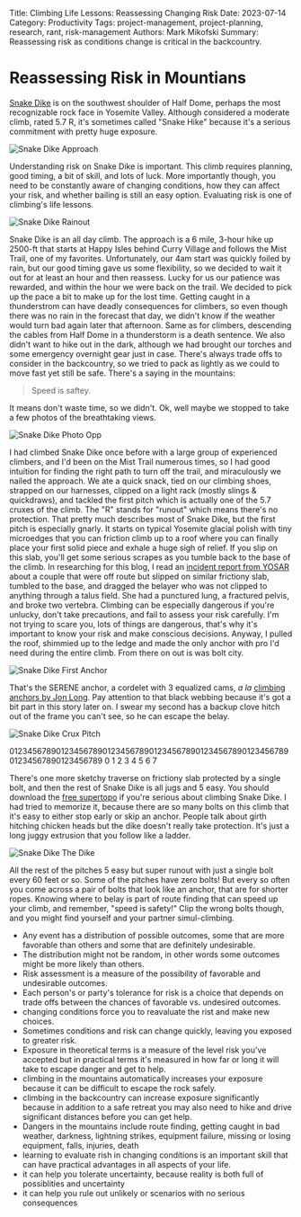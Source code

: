 Title: Climbing Life Lessons: Reassessing Changing Risk
Date: 2023-07-14
Category: Productivity
Tags: project-management, project-planning, research, rant, risk-management
Authors: Mark Mikofski
Summary: Reassessing risk as conditions change is critical in the backcountry.

# Reassessing Risk in Mountians

[Snake Dike](http://www.supertopo.com/rock-climbing/Yosemite-Valley-Half-Dome-Snake-Dike)
is on the southwest shoulder of Half Dome, perhaps the most recognizable rock face in
Yosemite Valley. Although considered a moderate climb, rated 5.7 R, it's sometimes called
"Snake Hike" because it's a serious commitment with pretty huge exposure.

![Snake Dike Approach](images/P2010025.JPG)

Understanding risk on Snake Dike is important. This climb requires planning, good timing,
a bit of skill, and lots of luck. More importantly though, you need to be constantly
aware of changing conditions, how they can affect your risk, and whether bailing is still
an easy option. Evaluating risk is one of climbing's life lessons.

![Snake Dike Rainout](images/P2010019.JPG)

Snake Dike is an all day climb. The approach is a 6 mile, 3-hour hike up 2500-ft that starts
at Happy Isles behind Curry Village and follows the Mist Trail, one of my favorites.
Unfortunately, our 4am start was quickly foiled by rain, but our good timing gave us some
flexibility, so we decided to wait it out for at least an hour and then reassess. Lucky for us
our patience was rewarded, and within the hour we were back on the trail. We decided to pick up
the pace a bit to make up for the lost time. Getting caught in a thunderstrom can have deadly
consequences for climbers, so even though there was no rain in the forecast that day, we didn't
know if the weather would turn bad again later that afternoon. Same as for climbers, descending
the cables from Half Dome in a thunderstorm is a death sentence. We also didn't want to hike out
in the dark, although we had brought our torches and some emergency overnight gear just in case.
There's always trade offs to consider in the backcountry, so we tried to pack as lightly as we
could to move fast yet still be safe. There's a saying in the mountains:

> Speed is saftey.

It means don't waste time, so we didn't. Ok, well maybe we stopped to take a few photos of the
breathtaking views.

![Snake Dike Photo Opp](images/P2010026.jpg)

I had climbed Snake Dike once before with a large group of experienced climbers, and I'd been on the
Mist Trail numerous times, so I had good intuition for finding the right path to turn off the trail,
and miraculously we nailed the approach. We ate a quick snack, tied on our climbing shoes, strapped
on our harnesses, clipped on a light rack (mostly slings & quickdraws), and tackled the first pitch
which is actually one of the 5.7 cruxes of the climb. The "R" stands for "runout" which means there's
no protection. That pretty much describes most of Snake Dike, but the first pitch is especially gnarly.
It starts on typical Yosemite glacial polish with tiny microedges that you can friction climb up to a
roof where you can finally place your first solid piece and exhale a huge sigh of relief. If you slip on
this slab, you'll get some serious scrapes as you tumble back to the base of the climb. In researching
for this blog, I read an
[incident report from YOSAR](https://www.nps.gov/yose/blogs/rescue-from-near-snake-dike-half-dome.htm)
about a couple that were off route but slipped on similar frictiony slab, tumbled to the base, and
dragged the belayer who was not clipped to anything through a talus field. She had a punctured lung, a
fractured pelvis, and broke two vertebra. Climbing can be especially dangerous if you're unlucky, don't 
take precautions, and fail to assess your risk carefully. I'm not trying to scare you, lots of things
are dangerous, that's why it's important to know your risk and make conscious decisions. Anyway, I
pulled the roof, shimmied up to the ledge and made the only anchor with pro I'd need during the entire
climb. From there on out is was bolt city.

![Snake Dike First Anchor](images/P2010027.JPG)

That's the SERENE anchor, a cordelet with 3 equalized cams, _a la_
[climbing anchors by Jon Long](http://falcon.com/books/9780762782079). Pay attention
to that black webbing because it's got a bit part in this story later on. I swear
my second has a backup clove hitch out of the frame you can't see, so he can escape
the belay.

![Snake Dike Crux Pitch](images/P2010028.JPG)

01234567890123456789012345678901234567890123456789012345678901234567890123456789
0         1         2         3         4         5         6         7         

There's one more sketchy traverse on frictiony slab protected by a single bolt, and
then the rest of Snake Dike is all jugs and 5 easy. You should download the
[free supertopo](http://www.supertopo.com/topos/yosemite/snakedike.pdf) if you're
serious about climbing Snake Dike. I had tried to memorize it, because there are so
many bolts on this climb that it's easy to either stop early or skip an anchor.
People talk about girth hitching chicken heads but the dike doesn't really take
protection. It's just a long juggy extrusion that you follow like a ladder.

![Snake Dike The Dike](images/P2010029.JPG)

All the rest of the pitches 5 easy but super runout with just a single
bolt every 60 feet or so. Some of the pitches have zero bolts! But every so often
you come across a pair of bolts that look like an anchor, that are for shorter ropes.
Knowing where to belay is part of route finding that can speed up your climb, and
remember, "speed is safety!" Clip the wrong bolts though, and you might find yourself
and your partner simul-climbing.

- Any event has a distribution of possible outcomes, some that are more favorable than others and some that are definitely undesirable.
- The distribution might not be random, in other words some outcomes might be more likely than others.
- Risk assessment is a measure of the possibility of favorable and undesirable outcomes.
- Each person's or party's tolerance for risk is a choice that depends on trade offs between the chances of favorable vs. undesired outcomes.
- changing conditions force you to reavaluate the rist and make new choices.
- Sometimes conditions and risk can change quickly, leaving you exposed to greater risk.
- Exposure in theoretical terms is a measure of the level risk you've accepted but in practical terms it's measured in how far or long it will take to escape danger and get to help.
- climbing in the mountains automatically increases your exposure because it can be difficult to escape the rock safely.
- climbing in the backcountry can increase exposure significantly because in addition to a safe retreat you may also need to hike and drive significant distances before you can get help.
- Dangers in the mountains include route finding, getting caught in bad weather, darkness, lightning strikes, equipment failure, missing or losing equipment, falls, injuries, death
- learning to evaluate rish in changing conditions is an important skill that can have practical advantages in all aspects of your life.
- it can help you tolerate uncertainty, because reality is both full of possiblities and uncertainty
- it can help you rule out unlikely or scenarios with no serious consequences

